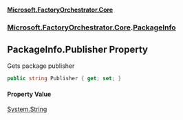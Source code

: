 #### [Microsoft.FactoryOrchestrator.Core](./Microsoft-FactoryOrchestrator-Core.md 'Microsoft.FactoryOrchestrator.Core')
### [Microsoft.FactoryOrchestrator.Core](./Microsoft-FactoryOrchestrator-Core.md 'Microsoft.FactoryOrchestrator.Core').[PackageInfo](./Microsoft-FactoryOrchestrator-Core-PackageInfo.md 'Microsoft.FactoryOrchestrator.Core.PackageInfo')
## PackageInfo.Publisher Property
Gets package publisher  
```csharp
public string Publisher { get; set; }
```
#### Property Value
[System.String](https://docs.microsoft.com/en-us/dotnet/api/System.String 'System.String')  
